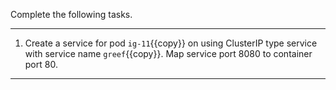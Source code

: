 Complete the following tasks.

---

1. Create a service for pod `ig-11`{{copy}} on using ClusterIP type service with service name `greef`{{copy}}. Map service port 8080 to container port 80.

---
<br/>
<br/>
